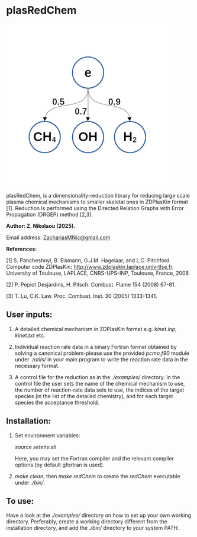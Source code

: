 # plasRedChem

![title](figs/graphicDRG.png)
    
plasRedChem, is a dimensionality-reduction library for reducing large scale plasma chemical mechanisms to smaller skeletal ones in ZDPlasKin format [1]. Reduction is performed using the Directed Relation Graphs with Error Propagation (DRGEP) method [2,3]. 

**Author: Z. Nikolaou (2025).** 

Email address: ZachariasMNic@gmail.com

**References:** 

 [1] S. Pancheshnyi, B. Eismann, G.J.M. Hagelaar, and L.C. Pitchford. Computer code ZDPlasKin: http://www.zdplaskin.laplace.univ-tlse.fr. University of Toulouse, LAPLACE, CNRS-UPS-INP, Toulouse, France, 2008

 [2] P. Pepiot Desjardins, H. Pitsch. Combust. Flame 154 (2008) 67-81. 

 [3] T. Lu, C.K. Law. Proc. Combust. Inst. 30 (2005) 1333-1341. 

User inputs:
------------
 1. A detailed chemical mechanism in ZDPlasKin format e.g. *kinet.inp*, *kinet.txt* etc.  

 2. Individual reaction rate data in a binary Fortran format obtained by solving a canonical problem-please use the provided *pcmo.f90* module under *./utils/* in your main program to write the reaction rate data in the necessary format. 

 3. A control file for the reduction as in the *./examples/* directory. In the control file the user sets the name of the chemical mechanism  to use, the number of reaction-rate data sets to use, the indices of the target species (in the list of the detailed chemistry), and for each target species the acceptance threshold.    

Installation: 
-------------

1. Set environment variables: 
   
   *source setenv.sh*
   

   Here, you may set the Fortran compiler and the relevant compiler options (by default gfortran is used).  

2. *make clean*, then *make redChem* to create the *redChem* executable under *./bin/*.  

To use:
-------

Have a look at the *./examples/* directory on how to set up your own working directory. 
Preferably, create a working directory different from the installation directory, and add the *./bin/* directory to your system *PATH*.  


